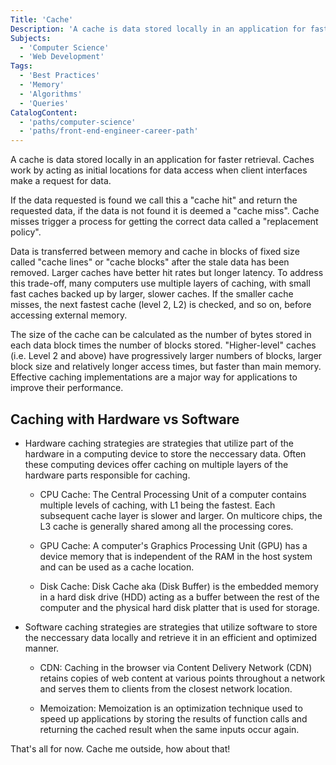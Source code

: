 ```yaml
---
Title: 'Cache'
Description: 'A cache is data stored locally in an application for faster retrieval. Caches work by acting as initial locations for data access when client interfaces make a request for data. If the data requested is found we call this a "cache hit" and return the requested data, if the data is not found it is deemed a "cache miss". Cache misses trigger a process for getting the correct data called a "replacement policy". Data is transferred between memory and cache in blocks of fixed size called "cache lines" or "cache blocks" after the stale data has been removed. Larger caches have better hit rates but longer latency. To address this trade-off, many computers use multiple layers of caching, with small fast caches backed up by larger, slower caches. If the smaller cache misses, the next fastest cache (level 2, L2) is checked, and so on, before accessing external memory. The size of the cache can be calculated as the number of bytes stored in each data block times the number of blocks stored. "Higher-level" caches (i.e. Level 2 and above) have progressively larger numbers of blocks, larger block size and relatively longer access times, but faster than main memory. Effective caching implementations are a major way for applications to improve their performance. - Hardware caching strategies are strategies that utilize part of the hardware in a computing device to store the neccessary data. Often these computing devices offer caching on multiple layers of the hardware parts responsible for caching. - CPU Cache: The Central Processing Unit of a computer contains multiple levels of caching, with L1 being the fastest. Each subsequent cache layer is slower and larger. On multicore chips, the L3 cache is generally shared among all the processing cores. - GPU Cache: A computers Graphics Processing Unit (GPU) has a device memory that is independent of the RAM in the host system and can be used as a cache location.'
Subjects:
  - 'Computer Science'
  - 'Web Development'
Tags:
  - 'Best Practices'
  - 'Memory'
  - 'Algorithms'
  - 'Queries'
CatalogContent:
  - 'paths/computer-science'
  - 'paths/front-end-engineer-career-path'
---
```


A cache is data stored locally in an application for faster retrieval. Caches work by acting as initial locations for data access when client interfaces make a request for data.

If the data requested is found we call this a "cache hit" and return the requested data, if the data is not found it is deemed a "cache miss". Cache misses trigger a process for getting the correct data called a "replacement policy".

Data is transferred between memory and cache in blocks of fixed size called "cache lines" or "cache blocks" after the stale data has been removed. Larger caches have better hit rates but longer latency. To address this trade-off, many computers use multiple layers of caching, with small fast caches backed up by larger, slower caches. If the smaller cache misses, the next fastest cache (level 2, L2) is checked, and so on, before accessing external memory.

The size of the cache can be calculated as the number of bytes stored in each data block times the number of blocks stored. "Higher-level" caches (i.e. Level 2 and above) have progressively larger numbers of blocks, larger block size and relatively longer access times, but faster than main memory. Effective caching implementations are a major way for applications to improve their performance.

## Caching with Hardware vs Software

- Hardware caching strategies are strategies that utilize part of the hardware in a computing device to store the neccessary data. Often these computing devices offer caching on multiple layers of the hardware parts responsible for caching.

  - CPU Cache: The Central Processing Unit of a computer contains multiple levels of caching, with L1 being the fastest. Each subsequent cache layer is slower and larger. On multicore chips, the L3 cache is generally shared among all the processing cores.

  - GPU Cache: A computer's Graphics Processing Unit (GPU) has a device memory that is independent of the RAM in the host system and can be used as a cache location.

  - Disk Cache: Disk Cache aka (Disk Buffer) is the embedded memory in a hard disk drive (HDD) acting as a buffer between the rest of the computer and the physical hard disk platter that is used for storage.

- Software caching strategies are strategies that utilize software to store the neccessary data locally and retrieve it in an efficient and optimized manner.

  - CDN: Caching in the browser via Content Delivery Network (CDN) retains copies of web content at various points throughout a network and serves them to clients from the closest network location.

  - Memoization: Memoization is an optimization technique used to speed up applications by storing the results of function calls and returning the cached result when the same inputs occur again.

That's all for now. Cache me outside, how about that!
